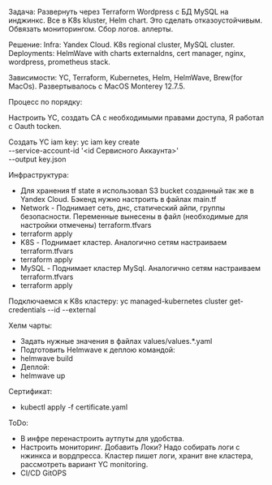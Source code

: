 Задача:
Развернуть через Terraform Wordpress с БД MySQL на инджинкс.
Все в K8s kluster, Helm chart.
Это сделать отказоустойчивым. 
Обвязать мониторингом. Сбор логов. аллерты.

Решение:
Infra: Yandex Cloud. K8s regional cluster, MySQL cluster.
Deployments: HelmWave with charts externaldns, cert manager, nginx, wordpress, prometheus stack.

Зависимости:
YC, Terraform, Kubernetes, Helm, HelmWave, Brew(for MacOs). Развертывалось с MacOS Monterey 12.7.5.

Процесс по порядку:

Настроить YC, создать СА с необходимыми правами доступа, Я работал с Oauth tocken. 

Создать YC iam key:
  yc iam key create \
  --service-account-id '<id Сервисного Аккаунта>' \
  --output key.json


Инфраструктура:
- Для хранения tf state я использовал S3 bucket cозданный так же в Yandex Cloud. Бэкенд нужно настроить в файлах main.tf
- Network - Поднимает сеть, днс, статический айпи, группы безопасности. Переменные вынесены в файл (необходимые для настройки отмечены) terraform.tfvars
- terraform apply
- K8S - Поднимает кластер. Аналогично сетям настраиваем terraform.tfvars
- terraform apply 
- MySQL - Поднимает кластер MySql. Аналогично сетям настраиваем terraform.tfvars
- terraform apply

Подключаемся к K8s кластеру:
yc managed-kubernetes cluster get-credentials --id <id cluster kubernetes> --external

Хелм чарты:
- Задать нужные значения в файлах values/values.*.yaml
- Подготовить Helmwave к деплою командой:
- helmwave build
- Деплой:
- helmwave up

Сертификат:
- kubectl apply -f certificate.yaml


ToDo: 
- В инфре перенастроить аутпуты для удобства.
- Настроить мониторинг. Добавить Локи? Надо собирать логи с нжинкса и вордпресса. Кластер пишет логи, хранит вне кластера, рассмотреть вариант YC monitoring. 
- CI/CD GitOPS
